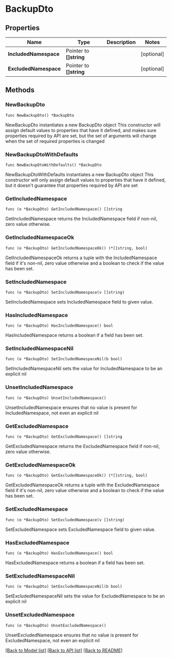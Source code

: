 # BackupDto

## Properties

Name | Type | Description | Notes
------------ | ------------- | ------------- | -------------
**IncludedNamespace** | Pointer to **[]string** |  | [optional] 
**ExcludedNamespace** | Pointer to **[]string** |  | [optional] 

## Methods

### NewBackupDto

`func NewBackupDto() *BackupDto`

NewBackupDto instantiates a new BackupDto object
This constructor will assign default values to properties that have it defined,
and makes sure properties required by API are set, but the set of arguments
will change when the set of required properties is changed

### NewBackupDtoWithDefaults

`func NewBackupDtoWithDefaults() *BackupDto`

NewBackupDtoWithDefaults instantiates a new BackupDto object
This constructor will only assign default values to properties that have it defined,
but it doesn't guarantee that properties required by API are set

### GetIncludedNamespace

`func (o *BackupDto) GetIncludedNamespace() []string`

GetIncludedNamespace returns the IncludedNamespace field if non-nil, zero value otherwise.

### GetIncludedNamespaceOk

`func (o *BackupDto) GetIncludedNamespaceOk() (*[]string, bool)`

GetIncludedNamespaceOk returns a tuple with the IncludedNamespace field if it's non-nil, zero value otherwise
and a boolean to check if the value has been set.

### SetIncludedNamespace

`func (o *BackupDto) SetIncludedNamespace(v []string)`

SetIncludedNamespace sets IncludedNamespace field to given value.

### HasIncludedNamespace

`func (o *BackupDto) HasIncludedNamespace() bool`

HasIncludedNamespace returns a boolean if a field has been set.

### SetIncludedNamespaceNil

`func (o *BackupDto) SetIncludedNamespaceNil(b bool)`

 SetIncludedNamespaceNil sets the value for IncludedNamespace to be an explicit nil

### UnsetIncludedNamespace
`func (o *BackupDto) UnsetIncludedNamespace()`

UnsetIncludedNamespace ensures that no value is present for IncludedNamespace, not even an explicit nil
### GetExcludedNamespace

`func (o *BackupDto) GetExcludedNamespace() []string`

GetExcludedNamespace returns the ExcludedNamespace field if non-nil, zero value otherwise.

### GetExcludedNamespaceOk

`func (o *BackupDto) GetExcludedNamespaceOk() (*[]string, bool)`

GetExcludedNamespaceOk returns a tuple with the ExcludedNamespace field if it's non-nil, zero value otherwise
and a boolean to check if the value has been set.

### SetExcludedNamespace

`func (o *BackupDto) SetExcludedNamespace(v []string)`

SetExcludedNamespace sets ExcludedNamespace field to given value.

### HasExcludedNamespace

`func (o *BackupDto) HasExcludedNamespace() bool`

HasExcludedNamespace returns a boolean if a field has been set.

### SetExcludedNamespaceNil

`func (o *BackupDto) SetExcludedNamespaceNil(b bool)`

 SetExcludedNamespaceNil sets the value for ExcludedNamespace to be an explicit nil

### UnsetExcludedNamespace
`func (o *BackupDto) UnsetExcludedNamespace()`

UnsetExcludedNamespace ensures that no value is present for ExcludedNamespace, not even an explicit nil

[[Back to Model list]](../README.md#documentation-for-models) [[Back to API list]](../README.md#documentation-for-api-endpoints) [[Back to README]](../README.md)



